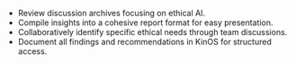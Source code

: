 - Review discussion archives focusing on ethical AI.
- Compile insights into a cohesive report format for easy presentation.
- Collaboratively identify specific ethical needs through team discussions.
- Document all findings and recommendations in KinOS for structured access.